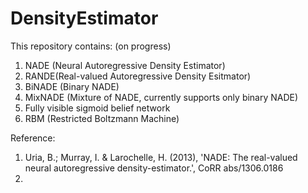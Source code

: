 DensityEstimator
================

This repository contains: (on progress)
1. NADE (Neural Autoregressive Density Estimator)
2. RANDE(Real-valued Autoregressive Density Esitmator)
3. BiNADE (Binary NADE)
4. MixNADE (Mixture of NADE, currently supports only binary NADE)
5. Fully visible sigmoid belief network
6. RBM (Restricted Boltzmann Machine)


Reference: 
1. Uria, B.; Murray, I. & Larochelle, H. (2013), 'NADE: The real-valued neural autoregressive density-estimator.', CoRR abs/1306.0186 
2. 
